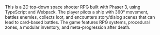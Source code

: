 This is a 2D top-down space shooter RPG built with Phaser 3, using TypeScript and Webpack. The player pilots a ship with 360° movement, battles enemies, collects loot, and encounters story/dialog scenes that can lead to card-based battles. The game features RPG systems, procedural zones, a modular inventory, and meta-progression after death.